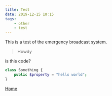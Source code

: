 ```yaml
---
title: Test
date: 2019-12-15 10:15
tags:
    - other
    - test
---
```

This is a test of the emergency broadcast system.

> Howdy

is this code?

``` php
class Something {
    public $property = "hello world";
}
```

[Home](home)
